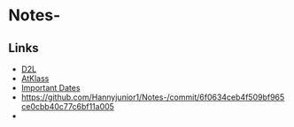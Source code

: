 # Notes-
## Links
- [D2L](https://learn.georgebrown.ca)
- [AtKlass](https://app.atklass.com)
- [Important Dates](https://www.georgebrown.ca/current-students/important-dates?term=27246&category=131)
- https://github.com/Hannyjunior1/Notes-/commit/6f0634ceb4f509bf965ce0cbb40c77c6bf11a005
- 
